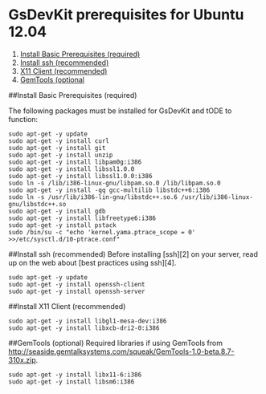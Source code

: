 # GsDevKit prerequisites for Ubuntu 12.04 

1. [Install Basic Prerequisites (required)](#install-basic-prerequisites-required)
3. [Install ssh (recommended)](#install-ssh-recommended)
4. [X11 Client (recommended)](#install-x11-client-recommended)
5. [GemTools (optional](#gemtools-optional)

##Install Basic Prerequisites (required)

The following packages must be installed for GsDevKit and tODE to function:

```
sudo apt-get -y update
sudo apt-get -y install curl
sudo apt-get -y install git
sudo apt-get -y install unzip
sudo apt-get -y install libpam0g:i386
sudo apt-get -y install libssl1.0.0
sudo apt-get -y install libssl1.0.0:i386
sudo ln -s /lib/i386-linux-gnu/libpam.so.0 /lib/libpam.so.0
sudo apt-get -y install -qq gcc-multilib libstdc++6:i386
sudo ln -s /usr/lib/i386-lin-gnu/libstdc++.so.6 /usr/lib/i386-linux-gnu/libstdc++.so
sudo apt-get -y install gdb
sudo apt-get -y install libfreetype6:i386
sudo apt-get -y install pstack
sudo /bin/su -c "echo 'kernel.yama.ptrace_scope = 0' >>/etc/sysctl.d/10-ptrace.conf"
```

##Install ssh (recommended)
Before installing [ssh][2] on your server, read up on the web about [best practices using ssh][4].

```
sudo apt-get -y update
sudo apt-get -y install openssh-client
sudo apt-get -y install openssh-server
```

##Install X11 Client (recommended)

```
sudo apt-get -y install libgl1-mesa-dev:i386
sudo apt-get -y install libxcb-dri2-0:i386
```

##GemTools (optional)
Required libraries if using GemTools from http://seaside.gemtalksystems.com/squeak/GemTools-1.0-beta.8.7-310x.zip.

```
sudo apt-get -y install libx11-6:i386
sudo apt-get -y install libsm6:i386
```

